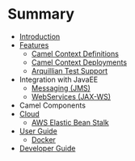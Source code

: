 # Summary

* [Introduction](README.md)
* [Features](features/README.md)
   * [Camel Context Definitions](features/context-definitions.md)
   * [Camel Context Deployments](features/context-deployments.md)
   * [Arquillian Test Support](features/arquillian.md)
* Integration with JavaEE
   * [Messaging (JMS)](javaee/jms)
   * [WebServices (JAX-WS)](javaee/jaxws.md)
* Camel Components
* [Cloud](cloud/README.md)
   * [AWS Elastic Bean Stalk](cloud)
* [User Guide](user_guide/README.md)
   * [Docker](user_guide/docker.md)
* [Developer Guide](developer_guide/README.md)

